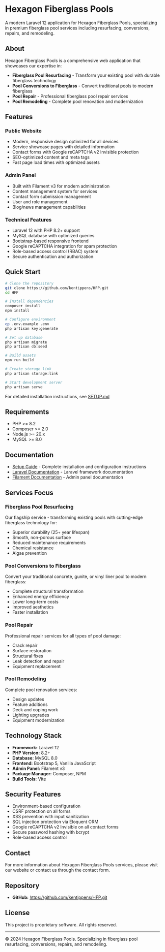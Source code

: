 # Hexagon Fiberglass Pools

A modern Laravel 12 application for Hexagon Fiberglass Pools, specializing in premium fiberglass pool services including resurfacing, conversions, repairs, and remodeling.

## About

Hexagon Fiberglass Pools is a comprehensive web application that showcases our expertise in:
- **Fiberglass Pool Resurfacing** - Transform your existing pool with durable fiberglass technology
- **Pool Conversions to Fiberglass** - Convert traditional pools to modern fiberglass
- **Pool Repair** - Professional fiberglass pool repair services
- **Pool Remodeling** - Complete pool renovation and modernization

## Features

### Public Website
- Modern, responsive design optimized for all devices
- Service showcase pages with detailed information
- Contact forms with Google reCAPTCHA v2 Invisible protection
- SEO-optimized content and meta tags
- Fast page load times with optimized assets

### Admin Panel
- Built with Filament v3 for modern administration
- Content management system for services
- Contact form submission management
- User and role management
- Blog/news management capabilities

### Technical Features
- Laravel 12 with PHP 8.2+ support
- MySQL database with optimized queries
- Bootstrap-based responsive frontend
- Google reCAPTCHA integration for spam protection
- Role-based access control (RBAC) system
- Secure authentication and authorization

## Quick Start

```bash
# Clone the repository
git clone https://github.com/kentippens/HFP.git
cd HFP

# Install dependencies
composer install
npm install

# Configure environment
cp .env.example .env
php artisan key:generate

# Set up database
php artisan migrate
php artisan db:seed

# Build assets
npm run build

# Create storage link
php artisan storage:link

# Start development server
php artisan serve
```

For detailed installation instructions, see [SETUP.md](SETUP.md)

## Requirements

- PHP >= 8.2
- Composer >= 2.0
- Node.js >= 20.x
- MySQL >= 8.0

## Documentation

- [Setup Guide](SETUP.md) - Complete installation and configuration instructions
- [Laravel Documentation](https://laravel.com/docs) - Laravel framework documentation
- [Filament Documentation](https://filamentphp.com/docs) - Admin panel documentation

## Services Focus

### Fiberglass Pool Resurfacing
Our flagship service - transforming existing pools with cutting-edge fiberglass technology for:
- Superior durability (25+ year lifespan)
- Smooth, non-porous surface
- Reduced maintenance requirements
- Chemical resistance
- Algae prevention

### Pool Conversions to Fiberglass
Convert your traditional concrete, gunite, or vinyl liner pool to modern fiberglass:
- Complete structural transformation
- Enhanced energy efficiency
- Lower long-term costs
- Improved aesthetics
- Faster installation

### Pool Repair
Professional repair services for all types of pool damage:
- Crack repair
- Surface restoration
- Structural fixes
- Leak detection and repair
- Equipment replacement

### Pool Remodeling
Complete pool renovation services:
- Design updates
- Feature additions
- Deck and coping work
- Lighting upgrades
- Equipment modernization

## Technology Stack

- **Framework:** Laravel 12
- **PHP Version:** 8.2+
- **Database:** MySQL 8.0
- **Frontend:** Bootstrap 5, Vanilla JavaScript
- **Admin Panel:** Filament v3
- **Package Manager:** Composer, NPM
- **Build Tools:** Vite

## Security Features

- Environment-based configuration
- CSRF protection on all forms
- XSS prevention with input sanitization
- SQL injection protection via Eloquent ORM
- Google reCAPTCHA v2 Invisible on all contact forms
- Secure password hashing with bcrypt
- Role-based access control

## Contact

For more information about Hexagon Fiberglass Pools services, please visit our website or contact us through the contact form.

## Repository

- **GitHub:** https://github.com/kentippens/HFP.git

## License

This project is proprietary software. All rights reserved.

---

© 2024 Hexagon Fiberglass Pools. Specializing in fiberglass pool resurfacing, conversions, repairs, and remodeling.